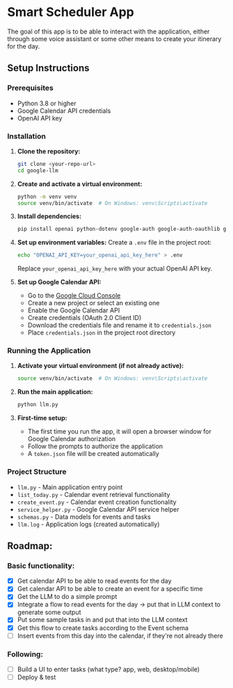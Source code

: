 # Smart Scheduler App

The goal of this app is to be able to interact with the application, 
either through some voice assistant or some other means to create 
your itinerary for the day. 

## Setup Instructions

### Prerequisites
- Python 3.8 or higher
- Google Calendar API credentials
- OpenAI API key

### Installation

1. **Clone the repository:**
   ```bash
   git clone <your-repo-url>
   cd google-llm
   ```

2. **Create and activate a virtual environment:**
   ```bash
   python -m venv venv
   source venv/bin/activate  # On Windows: venv\Scripts\activate
   ```

3. **Install dependencies:**
   ```bash
   pip install openai python-dotenv google-auth google-auth-oauthlib google-auth-httplib2 google-api-python-client
   ```

4. **Set up environment variables:**
   Create a `.env` file in the project root:
   ```bash
   echo "OPENAI_API_KEY=your_openai_api_key_here" > .env
   ```
   Replace `your_openai_api_key_here` with your actual OpenAI API key.

5. **Set up Google Calendar API:**
   - Go to the [Google Cloud Console](https://console.cloud.google.com/)
   - Create a new project or select an existing one
   - Enable the Google Calendar API
   - Create credentials (OAuth 2.0 Client ID)
   - Download the credentials file and rename it to `credentials.json`
   - Place `credentials.json` in the project root directory

### Running the Application

1. **Activate your virtual environment (if not already active):**
   ```bash
   source venv/bin/activate  # On Windows: venv\Scripts\activate
   ```

2. **Run the main application:**
   ```bash
   python llm.py
   ```

3. **First-time setup:**
   - The first time you run the app, it will open a browser window for Google Calendar authorization
   - Follow the prompts to authorize the application
   - A `token.json` file will be created automatically

### Project Structure

- `llm.py` - Main application entry point
- `list_today.py` - Calendar event retrieval functionality
- `create_event.py` - Calendar event creation functionality
- `service_helper.py` - Google Calendar API service helper
- `schemas.py` - Data models for events and tasks
- `llm.log` - Application logs (created automatically)

## Roadmap:
### Basic functionality:
- [x] Get calendar API to be able to read events for the day
- [x] Get calendar API to be able to create an event for a specific time
- [x] Get the LLM to do a simple prompt
- [x] Integrate a flow to read events for the day -> put that in LLM context to generate some output
- [x] Put some sample tasks in and put that into the LLM context
- [x] Get this flow to create tasks according to the Event schema
- [ ] Insert events from this day into the calendar, if they're not already there

### Following:
- [ ] Build a UI to enter tasks (what type? app, web, desktop/mobile)
- [ ] Deploy & test
